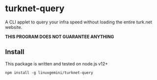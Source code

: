 # turknet-query

A CLI applet to query your infra speed without loading the entire turk.net website.

**THIS PROGRAM DOES NOT GUARANTEE ANYTHING**

## Install

This package is written and tested on node.js v12+

```
npm install -g linuxgemini/turknet-query
```
